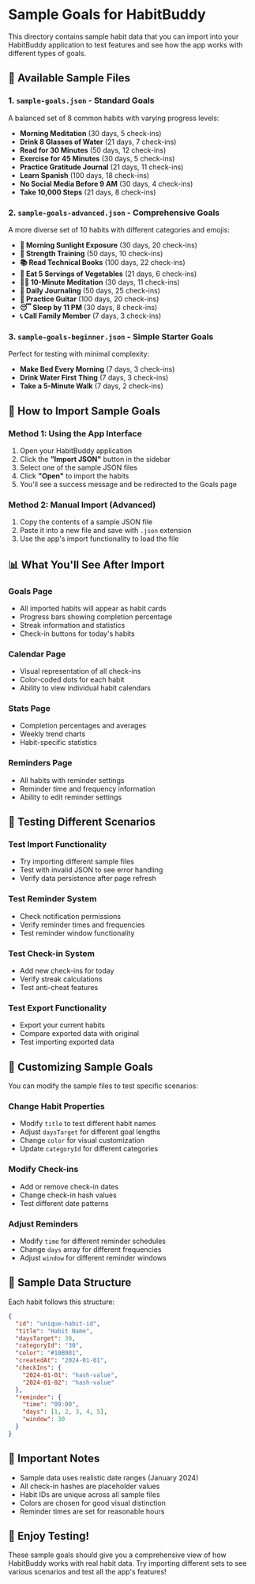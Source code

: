 # Sample Goals for HabitBuddy

This directory contains sample habit data that you can import into your HabitBuddy application to test features and see how the app works with different types of goals.

## 📁 Available Sample Files

### 1. `sample-goals.json` - Standard Goals
A balanced set of 8 common habits with varying progress levels:
- **Morning Meditation** (30 days, 5 check-ins)
- **Drink 8 Glasses of Water** (21 days, 7 check-ins)
- **Read for 30 Minutes** (50 days, 12 check-ins)
- **Exercise for 45 Minutes** (30 days, 5 check-ins)
- **Practice Gratitude Journal** (21 days, 11 check-ins)
- **Learn Spanish** (100 days, 18 check-ins)
- **No Social Media Before 9 AM** (30 days, 4 check-ins)
- **Take 10,000 Steps** (21 days, 8 check-ins)

### 2. `sample-goals-advanced.json` - Comprehensive Goals
A more diverse set of 10 habits with different categories and emojis:
- **🌅 Morning Sunlight Exposure** (30 days, 20 check-ins)
- **💪 Strength Training** (50 days, 10 check-ins)
- **📚 Read Technical Books** (100 days, 22 check-ins)
- **🥗 Eat 5 Servings of Vegetables** (21 days, 6 check-ins)
- **🧘‍♀️ 10-Minute Meditation** (30 days, 11 check-ins)
- **📝 Daily Journaling** (50 days, 25 check-ins)
- **🎸 Practice Guitar** (100 days, 20 check-ins)
- **😴 Sleep by 11 PM** (30 days, 8 check-ins)
- **📞 Call Family Member** (7 days, 3 check-ins)

### 3. `sample-goals-beginner.json` - Simple Starter Goals
Perfect for testing with minimal complexity:
- **Make Bed Every Morning** (7 days, 3 check-ins)
- **Drink Water First Thing** (7 days, 3 check-ins)
- **Take a 5-Minute Walk** (7 days, 2 check-ins)

## 🚀 How to Import Sample Goals

### Method 1: Using the App Interface
1. Open your HabitBuddy application
2. Click the **"Import JSON"** button in the sidebar
3. Select one of the sample JSON files
4. Click **"Open"** to import the habits
5. You'll see a success message and be redirected to the Goals page

### Method 2: Manual Import (Advanced)
1. Copy the contents of a sample JSON file
2. Paste it into a new file and save with `.json` extension
3. Use the app's import functionality to load the file

## 📊 What You'll See After Import

### Goals Page
- All imported habits will appear as habit cards
- Progress bars showing completion percentage
- Streak information and statistics
- Check-in buttons for today's habits

### Calendar Page
- Visual representation of all check-ins
- Color-coded dots for each habit
- Ability to view individual habit calendars

### Stats Page
- Completion percentages and averages
- Weekly trend charts
- Habit-specific statistics

### Reminders Page
- All habits with reminder settings
- Reminder time and frequency information
- Ability to edit reminder settings

## 🎯 Testing Different Scenarios

### Test Import Functionality
- Try importing different sample files
- Test with invalid JSON to see error handling
- Verify data persistence after page refresh

### Test Reminder System
- Check notification permissions
- Verify reminder times and frequencies
- Test reminder window functionality

### Test Check-in System
- Add new check-ins for today
- Verify streak calculations
- Test anti-cheat features

### Test Export Functionality
- Export your current habits
- Compare exported data with original
- Test importing exported data

## 🔧 Customizing Sample Goals

You can modify the sample files to test specific scenarios:

### Change Habit Properties
- Modify `title` to test different habit names
- Adjust `daysTarget` for different goal lengths
- Change `color` for visual customization
- Update `categoryId` for different categories

### Modify Check-ins
- Add or remove check-in dates
- Change check-in hash values
- Test different date patterns

### Adjust Reminders
- Modify `time` for different reminder schedules
- Change `days` array for different frequencies
- Adjust `window` for different reminder windows

## 📝 Sample Data Structure

Each habit follows this structure:
```json
{
  "id": "unique-habit-id",
  "title": "Habit Name",
  "daysTarget": 30,
  "categoryId": "30",
  "color": "#10B981",
  "createdAt": "2024-01-01",
  "checkIns": {
    "2024-01-01": "hash-value",
    "2024-01-02": "hash-value"
  },
  "reminder": {
    "time": "09:00",
    "days": [1, 2, 3, 4, 5],
    "window": 30
  }
}
```

## 🚨 Important Notes

- Sample data uses realistic date ranges (January 2024)
- All check-in hashes are placeholder values
- Habit IDs are unique across all sample files
- Colors are chosen for good visual distinction
- Reminder times are set for reasonable hours

## 🎉 Enjoy Testing!

These sample goals should give you a comprehensive view of how HabitBuddy works with real habit data. Try importing different sets to see various scenarios and test all the app's features!

